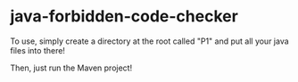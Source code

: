 # java-forbidden-code-checker

To use, simply create a directory at the root called "P1" and put all your java files into there!

Then, just run the Maven project!
